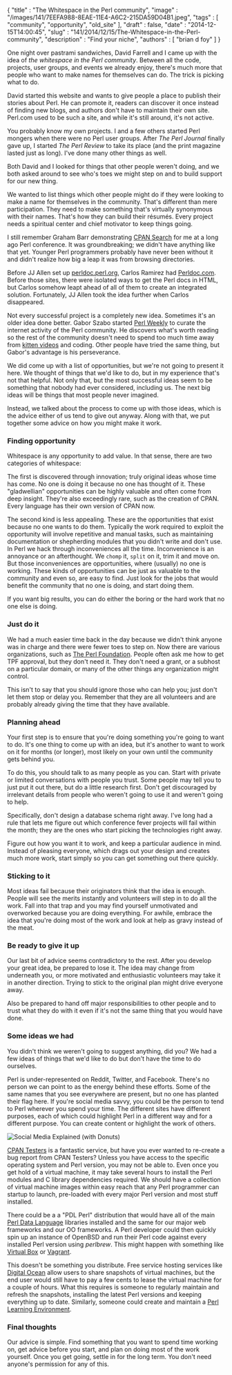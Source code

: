 {
   "title" : "The Whitespace in the Perl community",
   "image" : "/images/141/7EEFA988-8EAE-11E4-A6C2-215DA59D04B1.jpeg",
   "tags" : [
      "community",
      "opportunity",
      "old_site"
   ],
   "draft" : false,
   "date" : "2014-12-15T14:00:45",
   "slug" : "141/2014/12/15/The-Whitespace-in-the-Perl-community",
   "description" : "Find your niche",
   "authors" : [
      "brian d foy"
   ]
}

One night over pastrami sandwiches, David Farrell and I came up with the idea of *the whitespace in the Perl community*. Between all the code, projects, user groups, and events we already enjoy, there's much more that people who want to make names for themselves can do. The trick is picking what to do.

David started this website and wants to give people a place to publish their stories about Perl. He can promote it, readers can discover it once instead of finding new blogs, and authors don't have to maintain their own site. Perl.com used to be such a site, and while it's still around, it's not active.

You probably know my own projects. I and a few others started Perl mongers when there were no Perl user groups. After *The Perl Journal* finally gave up, I started *The Perl Review* to take its place (and the print magazine lasted just as long). I've done many other things as well.

Both David and I looked for things that other people weren't doing, and we both asked around to see who's toes we might step on and to build support for our new thing.

We wanted to list things which other people might do if they were looking to make a name for themselves in the community. That's different than mere participation. They need to make something that's virtually synonymous with their names. That's how they can build their résumés. Every project needs a spiritual center and chief motivator to keep things going.

I still remember Graham Barr demonstrating [CPAN Search](http://search.cpan.org) for me at a long ago Perl conference. It was groundbreaking; we didn't have anything like that yet. Younger Perl programmers probably have never been without it and didn't realize how big a leap it was from browsing directories.

Before JJ Allen set up [perldoc.perl.org](http://perldoc.perl.org), Carlos Ramirez had [Perldoc.com](http://www.perldoc.com). Before those sites, there were isolated ways to get the Perl docs in HTML, but Carlos somehow leapt ahead of all of them to create an integrated solution. Fortunately, JJ Allen took the idea further when Carlos disappeared.

Not every successful project is a completely new idea. Sometimes it's an older idea done better. Gabor Szabo started [Perl Weekly](http://perlweekly.com) to curate the internet activity of the Perl community. He discovers what's worth reading so the rest of the community doesn't need to spend too much time away from [kitten videos](https://www.youtube.com/results?search_query=kitten+videos) and coding. Other people have tried the same thing, but Gabor's advantage is his perseverance.

We did come up with a list of opportunities, but we're not going to present it here. We thought of things that we'd like to do, but in my experience that's not that helpful. Not only that, but the most successful ideas seem to be something that nobody had ever considered, including us. The next big ideas will be things that most people never imagined.

Instead, we talked about the process to come up with those ideas, which is the advice either of us tend to give out anyway. Along with that, we put together some advice on how you might make it work.

### Finding opportunity

Whitespace is any opportunity to add value. In that sense, there are two categories of whitespace:

The first is discovered through innovation; truly original ideas whose time has come. No one is doing it because no one has thought of it. These "gladwellian" opportunities can be highly valuable and often come from deep insight. They're also exceedingly rare, such as the creation of CPAN. Every language has their own version of CPAN now.

The second kind is less appealing. These are the opportunities that exist because no one wants to do them. Typically the work required to exploit the opportunity will involve repetitive and manual tasks, such as maintaining documentation or shepherding modules that you didn't write and don't use. In Perl we hack through inconveniences all the time. Inconvenience is an annoyance or an afterthought. We `chomp` it, `split` on it, trim it and move on. But those inconveniences are opportunities, where (usually) no one is working. These kinds of opportunities can be just as valuable to the community and even so, are easy to find. Just look for the jobs that would benefit the community that no one is doing, and start doing them.

If you want big results, you can do either the boring or the hard work that no one else is doing.

### Just do it

We had a much easier time back in the day because we didn't think anyone was in charge and there were fewer toes to step on. Now there are various organizations, such as [The Perl Foundation](http://www.perlfoundation.org). People often ask me how to get TPF approval, but they don't need it. They don't need a grant, or a subhost on a particular domain, or many of the other things any organization might control.

This isn't to say that you should ignore those who can help you; just don't let them stop or delay you. Remember that they are all volunteers and are probably already giving the time that they have available.

### Planning ahead

Your first step is to ensure that you're doing something you're going to want to do. It's one thing to come up with an idea, but it's another to want to work on it for months (or longer), most likely on your own until the community gets behind you.

To do this, you should talk to as many people as you can. Start with private or limited conversations with people you trust. Some people may tell you to just put it out there, but do a little research first. Don't get discouraged by irrelevant details from people who weren't going to use it and weren't going to help.

Specifically, don't design a database schema right away. I've long had a rule that lets me figure out which conference fever projects will fail within the month; they are the ones who start picking the technologies right away.

Figure out how you want it to work, and keep a particular audience in mind. Instead of pleasing everyone, which drags out your design and creates much more work, start simply so you can get something out there quickly.

### Sticking to it

Most ideas fail because their originators think that the idea is enough. People will see the merits instantly and volunteers will step in to do all the work. Fall into that trap and you may find yourself unmotivated and overworked because you are doing everything. For awhile, embrace the idea that you're doing most of the work and look at help as gravy instead of the meat.

### Be ready to give it up

Our last bit of advice seems contradictory to the rest. After you develop your great idea, be prepared to lose it. The idea may change from underneath you, or more motivated and enthusiastic volunteers may take it in another direction. Trying to stick to the original plan might drive everyone away.

Also be prepared to hand off major responsibilities to other people and to trust what they do with it even if it's not the same thing that you would have done.

### Some ideas we had

You didn't think we weren't going to suggest anything, did you? We had a few ideas of things that we'd like to do but don't have the time to do ourselves.

Perl is under-represented on Reddit, Twitter, and Facebook. There's no person we can point to as the energy behind these efforts. Some of the same names that you see everywhere are present, but no one has planted their flag here. If you're social media savvy, you could be the person to tend to Perl wherever you spend your time. The different sites have different purposes, each of which could highlight Perl in a different way and for a different purpose. You can create content or highlight the work of others.

![Social Media Explained (with Donuts)](https://farm8.staticflickr.com/7159/6847365223_4b5bdabf97.jpg)

[CPAN Testers](http://www.cpantesters.org) is a fantastic service, but have you ever wanted to re-create a bug report from CPAN Testers? Unless you have access to the specific operating system and Perl version, you may not be able to. Even once you get hold of a virtual machine, it may take several hours to install the Perl modules and C library dependencies required. We should have a collection of virtual machine images within easy reach that any Perl programmer can startup to launch, pre-loaded with every major Perl version and most stuff installed.

There could be a a "PDL Perl" distribution that would have all of the main [Perl Data Language](http://pdl.perl.org) libraries installed and the same for our major web frameworks and our OO frameworks. A Perl developer could then quickly spin up an instance of OpenBSD and run their Perl code against every installed Perl version using *perlbrew*. This might happen with something like [Virtual Box](https://www.virtualbox.org) or [Vagrant](https://www.vagrantup.com).

This doesn't be something you distribute. Free service hosting services like [Digital Ocean](https://www.digitalocean.com) allow users to share snapshots of virtual machines, but the end user would still have to pay a few cents to lease the virtual machine for a couple of hours. What this requires is someone to regularly maintain and refresh the snapshots, installing the latest Perl versions and keeping everything up to date. Similarly, someone could create and maintain a [Perl Learning Environment](http://blogs.perl.org/users/brian_d_foy/2012/02/the-perl-learning-environment.html).

### Final thoughts

Our advice is simple. Find something that you want to spend time working on, get advice before you start, and plan on doing most of the work yourself. Once you get going, settle in for the long term. You don't need anyone's permission for any of this.

